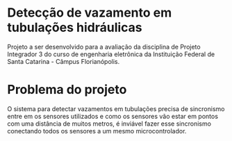 # Detecção de vazamento em tubulações hidráulicas
Projeto a ser desenvolvido para a avaliação da disciplina de Projeto Integrador 3 do curso de engenharia eletrônica da Instituição Federal de Santa Catarina - Câmpus Florianópolis.

# Problema do projeto
O sistema para detectar vazamentos em tubulações precisa de sincronismo entre em os sensores utilizados e como os sensores vão estar em pontos com uma distância de muitos metros, é inviável fazer esse sincronismo conectando todos os sensores a um mesmo microcontrolador.
